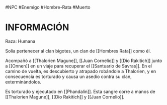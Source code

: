 #NPC #Enemigo #Hombre-Rata #Muerto 
# INFORMACIÓN
Raza: Humana

Solia pertenecer al clan bigotes, un clan de [[Hombres Rata]] como él.

Acompañó a [[Thalorien Magune]], [[Juan Cornelio]] y [[Dio Rakitich]] junto a [[Onnen]] en un viaje para recuperar el [[Santuario de Savras]]. En el camino de vuelta, es descubierto y atrapado robándole a Thalorien, y en consecuencia es torturado y causa un asedio contra su clan, exterminándolos.

Es torturado y ejecutado en [[Phandalin]]. Esta sangre corre a manos de [[Thalorien Magune]], [[Dio Rakitich]] y [[Juan Cornelio]].